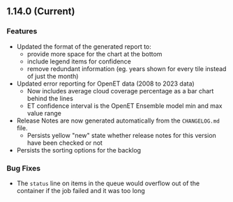## 1.14.0 (Current)

### Features
- Updated the format of the generated report to:
    - provide more space for the chart at the bottom
    - include legend items for confidence
    - remove redundant information (eg. years shown for every tile instead of just the month)
- Updated error reporting for OpenET data (2008 to 2023 data)
    - Now includes average cloud coverage percentage as a bar chart behind the lines
    - ET confidence interval is the OpenET Ensemble model min and max value range
- Release Notes are now generated automatically from the `CHANGELOG.md` file.
    - Persists yellow "new" state whether release notes for this version have been checked or not
- Persists the sorting options for the backlog

### Bug Fixes
- The `status` line on items in the queue would overflow out of the container if the job failed and it was too long
